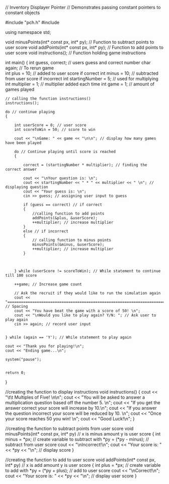 // Inventory Displayer Pointer
// Demonstrates passing constant pointers to constant objects

#include "pch.h"
#include <iostream>


using namespace std;

void minusPoints(int* const px, int* py); // Function to subtract points to user score
void addPoints(int* const px, int* py); // Function to add points to user score
void instructions(); // Function holding game instructions

int main()
{
	int  guess, correct; // users guess and correct number
	char again; // To rerun game	
	int plus = 10; // added to user score if correct
	int minus = 10; // subtracted from user score if incorrect
	int startingNumber = 5; // used for multiplying
	int multiplier = 1; // multiplier added each time
	int game = 1; // amount of games played

	// calling the function instructions()
	instructions();

	do // continue playing
	{

		int userScore = 0; // user score
		int scoreToWin = 50; // score to win

		cout << "\nGame: " << game << "\n\n"; // display how many games have been played

		do // Continue playing until score is reached
		{
			
			correct = (startingNumber * multiplier); // finding the correct answer

			cout << "\nYour question is: \n";
			cout << startingNumber << " * " << multiplier << " \n"; // displaying question
			cout << "Your guess is: \n";
			cin >> guess; // assigning user input to guess

			if (guess == correct) // if correct
			{
				//calling function to add points
				addPoints(&plus, &userScore);
				++multiplier; // increase multiplier
			}
			else // if incorrect
			{
				// calling function to minus points
				minusPoints(&minus, &userScore);
				++multiplier; // increase multiplier
			}



		} while (userScore != scoreToWin); // While statement to continue till 100 score

		++game; // Increase game count

		// Ask the recruit if they would like to run the simulation again
		cout << "====================================================================================================================\n"; // Spacing
		cout << "You have beat the game with a score of 50! \n";
		cout << "\nWould you like to play again? Y/N: "; // Ask user to play again
		cin >> again; // record user input


	} while (again == 'Y'); // While statement to play again

	cout << "Thank you for playing!\n";
	cout << "Ending game...\n";

	system("pause");
	

	return 0;
}

//creating the function to display instructions
void instructions()
{
	cout << "\t\t Multiples of Five! \n\n";
	cout << "You will be asked to answer a multiplication question based off the number 5. \n";
	cout << "If you get the answer correct your score will increase by 10.\n";
	cout << "If you answer the question incorrect your score will be reduced by 10. \n";
	cout << "Once your score reaches 50 you win! \n";
	cout << "Good Luck!\n";
}

//creating the function to subtract points from user score
void minusPoints(int* const px, int* py) // x is minus amount y is user score
{
	int minus = *px; // create variable to subtract with
	*py = (*py - minus); // subtract from user score
	cout << "\nIncorrect!\n";
	cout << "Your score is: " << *py << "\n"; // display score
}

//creating the function to add to user score
void addPoints(int* const px, int* py) // x is add amount y is user score
{
	int plus = *px; // create variable to add with
	*py = (*py + plus); // add to user score
	cout << "\nCorrect!\n";
	cout << "Your score is: " << *py << "\n"; // display user score
}




